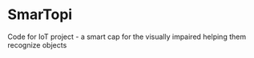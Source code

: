 # SmarTopi
Code for IoT project - a smart cap for the visually impaired helping them recognize objects
